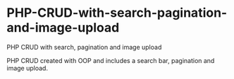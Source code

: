 # PHP-CRUD-with-search-pagination-and-image-upload
PHP CRUD with search, pagination and image upload
<p> PHP CRUD created with OOP and includes a search bar, pagination and image upload.</p>
